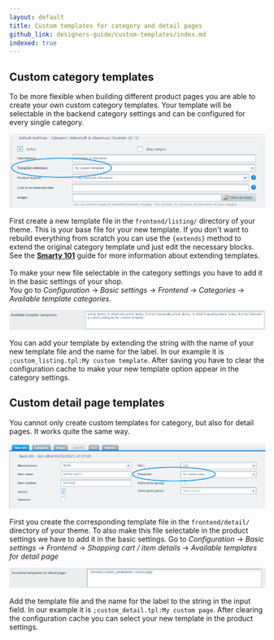 ```yaml
---
layout: default
title: Custom templates for category and detail pages
github_link: designers-guide/custom-templates/index.md
indexed: true
---
```


<div class="toc-list"></div>

## Custom category templates
To be more flexible when building different product pages you are able to create your own custom category templates. Your template will be selectable in the backend category settings and can be configured for every single category.

![Custom category templates](custom_category_templates.jpg)

First create a new template file in the `frontend/listing/` directory of your theme. This is your base file for your new template. If you don't want to rebuild everything from scratch you can use the `{extends}` method to extend the original category template und just edit the necessary blocks. See the <a href="{{ site.url }}/designers-guide/smarty/" target="_blank"><strong>Smarty 101</strong></a> guide for more information about extending templates.
<br />
<br />
To make your new file selectable in the category settings you have to add it in the basic settings of your shop.  
You go to *Configuration* -> *Basic settings* -> *Frontend* -> *Categories* -> *Available template categories*. 

![Custom category templates](custom_category_templates_2.jpg)

You can add your template by extending the string with the name of your new template file and the name for the label. In our example it is `;custom_listing.tpl:My custom template`. After saving you have to clear the configuration cache to make your new template option appear in the category settings.

## Custom detail page templates
You cannot only create custom templates for category, but also for detail pages. It works quite the same way.

![Custom detail page templates](custom_detail_page_templates.jpg)

First you create the corresponding template file in the `frontend/detail/` directory of your theme. To also make this file selectable in the product settings we have to add it in the basic settings.
Go to *Configuration* -> *Basic settings* -> *Frontend* -> *Shopping cart / item details* -> *Available templates for detail page*

![Custom detail page templates](custom_detail_page_templates_2.jpg)

Add the template file and the name for the label to the string in the input field. In our example it is `;custom_detail.tpl:My custom page`. After clearing the configuration cache you can select your new template in the product settings.

